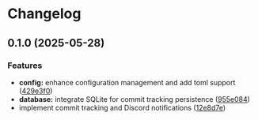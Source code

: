 # Changelog

## 0.1.0 (2025-05-28)


### Features

* **config:** enhance configuration management and add toml support ([429e3f0](https://github.com/kWAYTV/rust-commit-tracker/commit/429e3f0ea76d84c0abce5981fcc87660db8fb2dc))
* **database:** integrate SQLite for commit tracking persistence ([955e084](https://github.com/kWAYTV/rust-commit-tracker/commit/955e08428cf91a8376eb2834c48425c8d46d9f8b))
* implement commit tracking and Discord notifications ([12e8d7e](https://github.com/kWAYTV/rust-commit-tracker/commit/12e8d7e2385f4eb813ecc6544da0ab7c8db87241))
